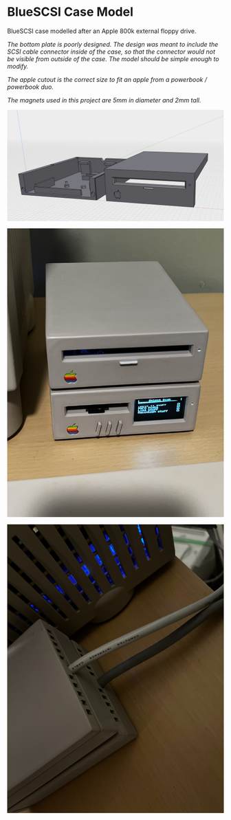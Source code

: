 # BlueSCSI Case Model

BlueSCSI case modelled after an Apple 800k external floppy drive.

*The bottom plate is poorly designed. The design was meant to include the SCSI cable connector inside of the case, so that the connector would not be visible from outside of the case. The model should be simple enough to modify.*

*The apple cutout is the correct size to fit an apple from a powerbook / powerbook duo.*

*The magnets used in this project are 5mm in diameter and 2mm tall.*

![Model](https://raw.githubusercontent.com/mcbeav/model-blue.scsi.apple.800k/refs/heads/main/BlueSCSI.PNG)


![BlueSCSI Stacked On Top Of FloppyEMU](https://raw.githubusercontent.com/mcbeav/model-blue.scsi.apple.800k/refs/heads/main/BlueSCSI-FloppyEMU.jpeg)


![Back Of BlueSCSI](https://raw.githubusercontent.com/mcbeav/model-blue.scsi.apple.800k/refs/heads/main/Back.jpg)
